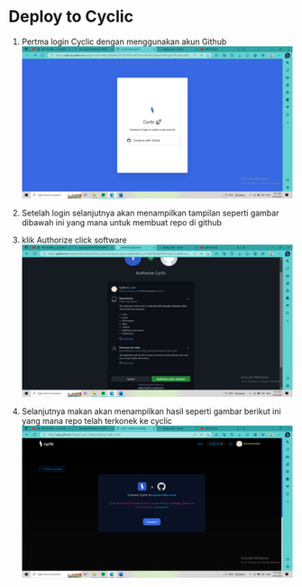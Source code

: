 # Deploy to Cyclic
1. Pertma login Cyclic dengan menggunakan akun Github
![img](foto3/1a.png)

2. Setelah login selanjutnya akan menampilkan tampilan seperti gambar dibawah ini yang mana untuk membuat repo di github 
3. klik Authorize click software
![img](foto3/2a.png)

4. Selanjutnya makan akan menampilkan hasil seperti gambar berikut ini yang mana repo telah terkonek ke cyclic
![img](foto3/3a.png)
